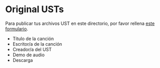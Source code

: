# Original USTs

Para publicar tus archivos UST en este directorio, por favor rellena [este formulario]().

- Título de la canción
- Escritor/a de la canción
- Creador/a del UST
- Demo de audio
- Descarga
